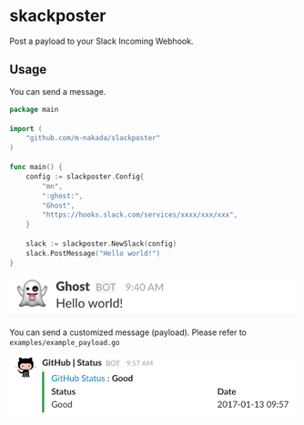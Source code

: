 # skackposter
Post a payload to your Slack Incoming Webhook.

## Usage

You can send a message.

```go
package main

import (
	"github.com/m-nakada/slackposter"
)

func main() {
    config := slackposter.Config{
        "mn",
        ":ghost:",
        "Ghost",
        "https://hooks.slack.com/services/xxxx/xxx/xxx",
    }

    slack := slackposter.NewSlack(config)
    slack.PostMessage("Hello world!")
}
```

![message](examples/message.png)

You can send a customized message (payload).
Please refer to `examples/example_payload.go`

![payload](examples/payload.png)
